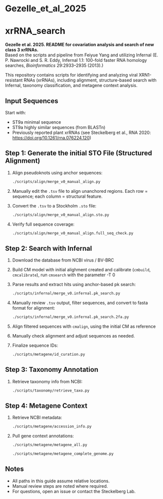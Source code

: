 # Gezelle_et_al_2025
# xrRNA_search

**Gezelle et al. 2025. README for covariation analysis and search of new class 3 xrRNAs.**  
Based on the scripts and pipeline from Feiyue Yang and utilizing Infernal (E. P. Nawrocki and S. R. Eddy, Infernal 1.1: 100-fold faster RNA homology searches, *Bioinformatics* 29:2933–2935 (2013).)

This repository contains scripts for identifying and analyzing viral XRN1-resistant RNAs (xrRNAs), including alignment, structure-based search with Infernal, taxonomy classification, and metagene context analysis.

## Input Sequences

Start with:
- ST9a minimal sequence
- ST9a highly similar sequences (from BLASTn)
- Previously reported plant xrRNAs (see Steckelberg et al., RNA 2020: https://doi.org/10.1261/rna.076224.120)

## Step 1: Generate the initial STO File (Structured Alignment)

1. Align pseudoknots using anchor sequences:
   ```bash
   ./scripts/align/merge_v0_manual_align.py
   ```

2. Manually edit the `.tsv` file to align unanchored regions. Each row = sequence; each column = structural feature.

3. Convert the `.tsv` to a Stockholm `.sto` file:
   ```bash
   ./scripts/align/merge_v0_manual_align.sto.py
   ```

4. Verify full sequence coverage:
   ```bash
   ./scripts/align/merge_v0_manual_align.full_seq_check.py
   ```

## Step 2: Search with Infernal

1. Download the database from NCBI virus / BV-BRC

2. Build CM model with initial alighment created and calibrate (`cmbuild`, `cmcalibrate`), run `cmsearch` with the parameter -T 0

3. Parse results and extract hits using anchor-based pk search:
   ```bash
   ./scripts/infernal/merge_v0.infernal.pk_search.py
   ```

4. Manually review `.tsv` output, filter sequences, and convert to fasta format for alignment:
   ```bash
   ./scripts/infernal/merge_v0.infernal.pk_search.2fa.py
   ```

5. Align filtered sequences with `cmalign`, using the initial CM as reference

6. Manually check alignment and adjust sequences as needed.

7. Finalize sequence IDs:
   ```bash
   ./scripts/metagene/id_curation.py
   ```

## Step 3: Taxonomy Annotation

1. Retrieve taxonomy info from NCBI:
   ```bash
   ./scripts/taxonomy/retrieve_taxo.py
   ```

## Step 4: Metagene Context

1. Retrieve NCBI metadata:
   ```bash
   ./scripts/metagene/accession_info.py
   ```

2. Pull gene context annotations:
   ```bash
   ./scripts/metagene/metagene_all.py
   ```
   ```bash
   ./scripts/metagene/metagene_complete_genome.py
   ```

## Notes

- All paths in this guide assume relative locations.
- Manual review steps are noted where required.
- For questions, open an issue or contact the Steckelberg Lab.

